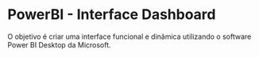 # PowerBI - Interface Dashboard

O objetivo é criar uma interface funcional e dinâmica utilizando o software Power BI Desktop da Microsoft.

